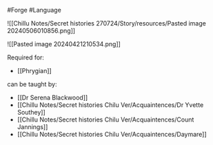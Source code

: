 #Forge #Language 

![[Chillu Notes/Secret histories 270724/Story/resources/Pasted image 20240506010856.png]]

![[Pasted image 20240421210534.png]]

Required for:
- [[Phrygian]]

can be taught by:
- [[Dr Serena Blackwood]]
- [[Chillu Notes/Secret histories Chilu Ver/Acquaintences/Dr Yvette Southey]]
- [[Chillu Notes/Secret histories Chilu Ver/Acquaintences/Count Jannings]]
- [[Chillu Notes/Secret histories Chilu Ver/Acquaintences/Daymare]]